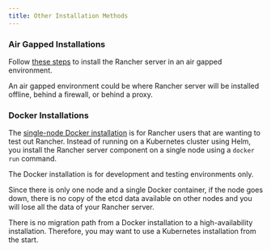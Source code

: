 ```yaml
---
title: Other Installation Methods
---
```


### Air Gapped Installations

Follow [these steps](air-gapped-helm-cli-install.md) to install the Rancher server in an air gapped environment.

An air gapped environment could be where Rancher server will be installed offline, behind a firewall, or behind a proxy.

### Docker Installations

The [single-node Docker installation](rancher-on-a-single-node-with-docker.md) is for Rancher users that are wanting to test out Rancher. Instead of running on a Kubernetes cluster using Helm, you install the Rancher server component on a single node using a `docker run` command.

The Docker installation is for development and testing environments only.

Since there is only one node and a single Docker container, if the node goes down, there is no copy of the etcd data available on other nodes and you will lose all the data of your Rancher server.

There is no migration path from a Docker installation to a high-availability installation. Therefore, you may want to use a Kubernetes installation from the start.